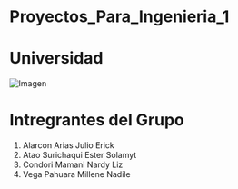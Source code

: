 # Proyectos_Para_Ingenieria_1
# Universidad

![Imagen](https://semanadelcannabis.cayetano.edu.pe/assets/img/logo-upch.png)

# Intregrantes del Grupo

1. Alarcon Arias Julio Erick
2. Atao Surichaqui Ester Solamyt
3. Condori Mamani Nardy Liz
4. Vega Pahuara Millene Nadile
